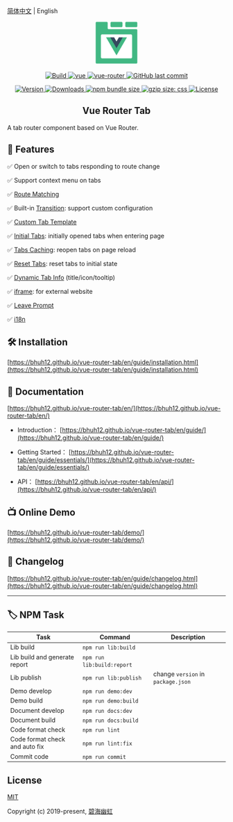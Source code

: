 [简体中文](README.md) | English

<p align="center">
  <a href="https://bhuh12.github.io/vue-router-tab/" target="_blank" rel="noopener noreferrer">
    <img width="100" src="public/img/logo.png" alt="vue-router-tab logo">
  </a>
</p>

<p align="center">
  <a target="_blank" href="https://www.travis-ci.org/bhuh12/vue-router-tab">
    <img src="https://www.travis-ci.org/bhuh12/vue-router-tab.svg?branch=dev" alt="Build">
  </a>

  <a href="https://github.com/vuejs/vue">
    <img src="https://img.shields.io/badge/vue-2.5.22-brightgreen.svg" alt="vue">
  </a>

  <a href="https://github.com/vuejs/vue-router">
    <img src="https://img.shields.io/badge/vue--router-3.0.1-brightgreen.svg" alt="vue-router">
  </a>

  <a target="_blank" href="https://github.com/bhuh12/vue-router-tab">
    <img alt="GitHub last commit" src="https://img.shields.io/github/last-commit/bhuh12/vue-router-tab.svg">
  </a>
</p>

<p align="center">
  <a target="_blank" href="https://www.npmjs.com/package/vue-router-tab">
    <img src="https://img.shields.io/npm/v/vue-router-tab.svg" alt="Version">
  </a>

  <a target="_blank" href="https://npmcharts.com/compare/vue-router-tab?minimal=true">
    <img src="https://img.shields.io/npm/dm/vue-router-tab.svg" alt="Downloads">
  </a>

  <a target="_blank" href="https://www.npmjs.com/package/vue-router-tab">
    <img alt="npm bundle size" src="https://img.shields.io/bundlephobia/minzip/vue-router-tab.svg?label=gzip:JS">
  </a>

  <a target="_blank" href="https://www.npmjs.com/package/vue-router-tab">
    <img alt="gzip size: css" src="http://img.badgesize.io/https://unpkg.com/vue-router-tab/dist/lib/vue-router-tab.css?compression=gzip&label=gzip:CSS">
  </a>
  
  <a target="_blank" href="https://github.com/bhuh12/vue-router-tab/blob/dev/LICENSE">
    <img src="https://img.shields.io/npm/l/vue-router-tab.svg" alt="License">
  </a>
</p>

<h2 align="center">Vue Router Tab</h2>

A tab router component based on Vue Router.


## 📌 Features

✅ Open or switch to tabs responding to route change

✅ Support context menu on tabs

✅ [Route Matching](https://bhuh12.github.io/vue-router-tab/en/guide/essentials/rule.html)

✅ Built-in [Transition](https://bhuh12.github.io/vue-router-tab/en/guide/advanced/transition.html): support custom configuration

✅ [Custom Tab Template](https://bhuh12.github.io/vue-router-tab/en/guide/advanced/slot.html)

✅ [Initial Tabs](https://bhuh12.github.io/vue-router-tab/en/guide/advanced/initial-tabs.html): initially opened tabs when entering page

✅ [Tabs Caching](https://bhuh12.github.io/vue-router-tab/en/guide/advanced/restore.html): reopen tabs on page reload

✅ [Reset Tabs](https://bhuh12.github.io/vue-router-tab/en/guide/essentials/operate.html#%E9%87%8D%E7%BD%AE%E9%A1%B5%E7%AD%BE): reset tabs to initial state

✅ [Dynamic Tab Info](https://bhuh12.github.io/vue-router-tab/en/guide/advanced/dynamic-tab-info.html) (title/icon/tooltip)

✅ [iframe](https://bhuh12.github.io/vue-router-tab/en/guide/essentials/iframe.html): for external website

✅ [Leave Prompt](https://bhuh12.github.io/vue-router-tab/en/guide/advanced/page-leave.html)

✅ [i18n](https://bhuh12.github.io/vue-router-tab/en/guide/essentials/i18n.html)


## 🛠 Installation

[https://bhuh12.github.io/vue-router-tab/en/guide/installation.html](https://bhuh12.github.io/vue-router-tab/en/guide/installation.html)

## 📝 Documentation

[https://bhuh12.github.io/vue-router-tab/en/](https://bhuh12.github.io/vue-router-tab/en/)

  - Introduction：
  [https://bhuh12.github.io/vue-router-tab/en/guide/](https://bhuh12.github.io/vue-router-tab/en/guide/)

  - Getting Started：
  [https://bhuh12.github.io/vue-router-tab/en/guide/essentials/](https://bhuh12.github.io/vue-router-tab/en/guide/essentials/)

  - API：
  [https://bhuh12.github.io/vue-router-tab/en/api/](https://bhuh12.github.io/vue-router-tab/en/api/)

## 📺 Online Demo

[https://bhuh12.github.io/vue-router-tab/demo/](https://bhuh12.github.io/vue-router-tab/demo/)

## 📃 Changelog

[https://bhuh12.github.io/vue-router-tab/en/guide/changelog.html](https://bhuh12.github.io/vue-router-tab/en/guide/changelog.html)

---


## 🏷 NPM Task

| Task | Command | Description |
| ---- | ---- | ---- |
| Lib build | `npm run lib:build` |
| Lib build and generate report | `npm run lib:build:report` |
| Lib publish | `npm run lib:publish` | change `version` in `package.json` |
| Demo develop | `npm run demo:dev` |
| Demo build | `npm run demo:build` |
| Document develop | `npm run docs:dev` |
| Document build | `npm run docs:build` |
| Code format check | `npm run lint` |
| Code format check and auto fix | `npm run lint:fix` |
| Commit code | `npm run commit` |


## License

[MIT](http://opensource.org/licenses/MIT)

Copyright (c) 2019-present, [碧海幽虹](https://bhuh.net)
